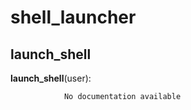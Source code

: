 shell_launcher
==============



launch_shell
--------------

**launch_shell**(user):

				No documentation available
